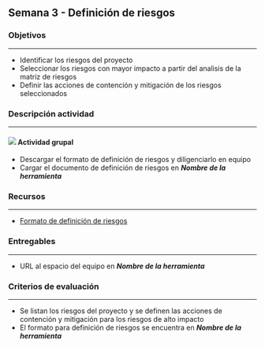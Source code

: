
## Semana 3 - Definición de riesgos

### Objetivos

---
* Identificar los riesgos del proyecto
* Seleccionar los riesgos con mayor impacto a partir del analisis de la matriz de riesgos
* Definir las acciones de contención y mitigación de los riesgos seleccionados

### Descripción actividad

---
#### ![](./../../assets/images/grupo.png) Actividad grupal

* Descargar el formato de definición de riesgos y diligenciarlo en equipo
* Cargar el documento de definición de riesgos en **_Nombre de la herramienta_**

### Recursos 

---
* [Formato de definición de riesgos](https://uniandes.sharepoint.com/:w:/s/mod/EQUoRssKFtpGl0JlHX8glvsBme7bPBCf1wk7VaOjmkezcw?e=TxgARK)

### Entregables

---
* URL al espacio del equipo en **_Nombre de la herramienta_**


### Criterios de evaluación

---
* Se listan los riesgos del proyecto y se definen las acciones de contención y mitigación para los riesgos de alto impacto
* El formato para definición de riesgos se encuentra en **_Nombre de la herramienta_**
